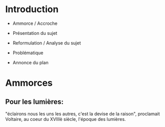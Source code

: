 # Introduction

- Ammorce / Accroche

- Présentation du sujet

- Reformulation / Analyse du sujet

- Problématique

- Annonce du plan



# Ammorces

## Pour les lumières:

"éclairons nous les uns les autres, c'est la devise de la raison", proclamait Voltaire, au coeur du XVIIIè siècle, l'époque des lumières.

